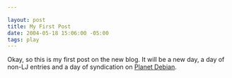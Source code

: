 ```yaml
--- 

layout: post
title: My First Post
date: 2004-05-18 15:06:00 -05:00
tags: play
---
```

Okay, so this is my first post on the new blog.  It will be a new day, a day of non-LJ entries and a day of syndication on <a href="http://planet.debian.net">Planet Debian</a>.
